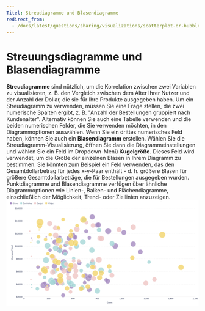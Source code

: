 ```yaml
---
Titel: Streudiagramme und Blasendiagramme
redirect_from:
  - /docs/latest/questions/sharing/visualizations/scatterplot-or-bubble-chart
---
```


# Streuungsdiagramme und Blasendiagramme
**Streudiagramme** sind nützlich, um die Korrelation zwischen zwei Variablen zu visualisieren, z. B. den Vergleich zwischen dem Alter Ihrer Nutzer und der Anzahl der Dollar, die sie für Ihre Produkte ausgegeben haben. Um ein Streudiagramm zu verwenden, müssen Sie eine Frage stellen, die zwei numerische Spalten ergibt, z. B. "Anzahl der Bestellungen gruppiert nach Kundenalter". Alternativ können Sie auch eine Tabelle verwenden und die beiden numerischen Felder, die Sie verwenden möchten, in den Diagrammoptionen auswählen.
Wenn Sie ein drittes numerisches Feld haben, können Sie auch ein **Blasendiagramm** erstellen. Wählen Sie die Streudiagramm-Visualisierung, öffnen Sie dann die Diagrammeinstellungen und wählen Sie ein Feld im Dropdown-Menü **Kugelgröße**. Dieses Feld wird verwendet, um die Größe der einzelnen Blasen in Ihrem Diagramm zu bestimmen. Sie könnten zum Beispiel ein Feld verwenden, das den Gesamtdollarbetrag für jedes x-y-Paar enthält - d. h. größere Blasen für größere Gesamtdollarbeträge, die für Bestellungen ausgegeben wurden.
Punktdiagramme und Blasendiagramme verfügen über ähnliche Diagrammoptionen wie Linien-, Balken- und Flächendiagramme, einschließlich der Möglichkeit, Trend- oder Ziellinien anzuzeigen.
![Streuung](../images/scatter.png)
